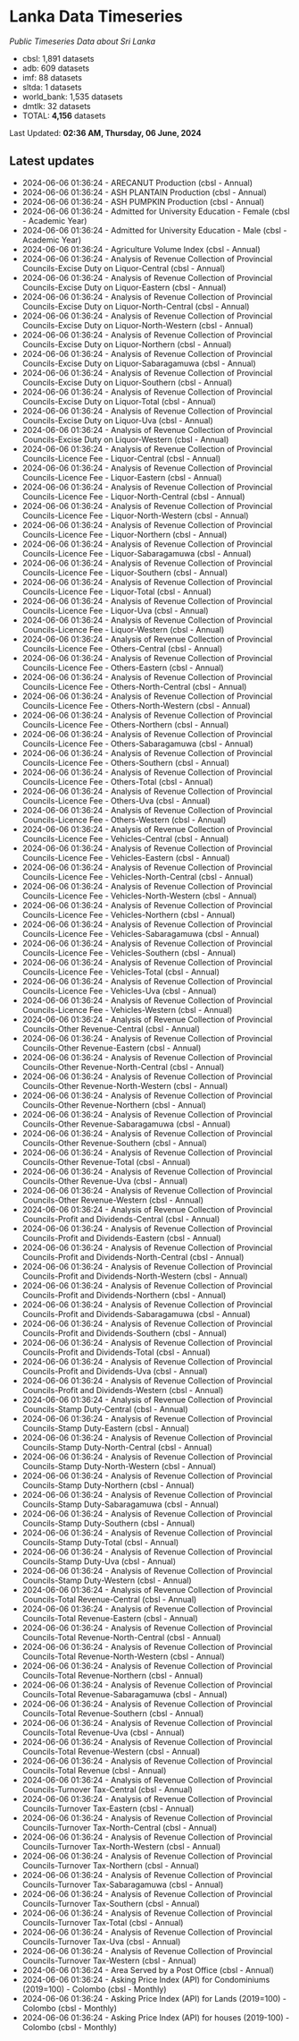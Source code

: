 # Lanka Data Timeseries
*Public Timeseries Data about Sri Lanka*

* cbsl: 1,891 datasets
* adb: 609 datasets
* imf: 88 datasets
* sltda: 1 datasets
* world_bank: 1,535 datasets
* dmtlk: 32 datasets
* TOTAL: **4,156** datasets

Last Updated: **02:36 AM, Thursday, 06 June, 2024**

## Latest updates

* 2024-06-06 01:36:24 - ARECANUT Production (cbsl - Annual)
* 2024-06-06 01:36:24 - ASH PLANTAIN Production (cbsl - Annual)
* 2024-06-06 01:36:24 - ASH PUMPKIN Production (cbsl - Annual)
* 2024-06-06 01:36:24 - Admitted for University Education - Female (cbsl - Academic Year)
* 2024-06-06 01:36:24 - Admitted for University Education - Male (cbsl - Academic Year)
* 2024-06-06 01:36:24 - Agriculture Volume Index (cbsl - Annual)
* 2024-06-06 01:36:24 - Analysis of Revenue Collection of Provincial Councils-Excise Duty on Liquor-Central (cbsl - Annual)
* 2024-06-06 01:36:24 - Analysis of Revenue Collection of Provincial Councils-Excise Duty on Liquor-Eastern (cbsl - Annual)
* 2024-06-06 01:36:24 - Analysis of Revenue Collection of Provincial Councils-Excise Duty on Liquor-North-Central (cbsl - Annual)
* 2024-06-06 01:36:24 - Analysis of Revenue Collection of Provincial Councils-Excise Duty on Liquor-North-Western (cbsl - Annual)
* 2024-06-06 01:36:24 - Analysis of Revenue Collection of Provincial Councils-Excise Duty on Liquor-Northern (cbsl - Annual)
* 2024-06-06 01:36:24 - Analysis of Revenue Collection of Provincial Councils-Excise Duty on Liquor-Sabaragamuwa (cbsl - Annual)
* 2024-06-06 01:36:24 - Analysis of Revenue Collection of Provincial Councils-Excise Duty on Liquor-Southern (cbsl - Annual)
* 2024-06-06 01:36:24 - Analysis of Revenue Collection of Provincial Councils-Excise Duty on Liquor-Total (cbsl - Annual)
* 2024-06-06 01:36:24 - Analysis of Revenue Collection of Provincial Councils-Excise Duty on Liquor-Uva (cbsl - Annual)
* 2024-06-06 01:36:24 - Analysis of Revenue Collection of Provincial Councils-Excise Duty on Liquor-Western (cbsl - Annual)
* 2024-06-06 01:36:24 - Analysis of Revenue Collection of Provincial Councils-Licence Fee - Liquor-Central (cbsl - Annual)
* 2024-06-06 01:36:24 - Analysis of Revenue Collection of Provincial Councils-Licence Fee - Liquor-Eastern (cbsl - Annual)
* 2024-06-06 01:36:24 - Analysis of Revenue Collection of Provincial Councils-Licence Fee - Liquor-North-Central (cbsl - Annual)
* 2024-06-06 01:36:24 - Analysis of Revenue Collection of Provincial Councils-Licence Fee - Liquor-North-Western (cbsl - Annual)
* 2024-06-06 01:36:24 - Analysis of Revenue Collection of Provincial Councils-Licence Fee - Liquor-Northern (cbsl - Annual)
* 2024-06-06 01:36:24 - Analysis of Revenue Collection of Provincial Councils-Licence Fee - Liquor-Sabaragamuwa (cbsl - Annual)
* 2024-06-06 01:36:24 - Analysis of Revenue Collection of Provincial Councils-Licence Fee - Liquor-Southern (cbsl - Annual)
* 2024-06-06 01:36:24 - Analysis of Revenue Collection of Provincial Councils-Licence Fee - Liquor-Total (cbsl - Annual)
* 2024-06-06 01:36:24 - Analysis of Revenue Collection of Provincial Councils-Licence Fee - Liquor-Uva (cbsl - Annual)
* 2024-06-06 01:36:24 - Analysis of Revenue Collection of Provincial Councils-Licence Fee - Liquor-Western (cbsl - Annual)
* 2024-06-06 01:36:24 - Analysis of Revenue Collection of Provincial Councils-Licence Fee - Others-Central (cbsl - Annual)
* 2024-06-06 01:36:24 - Analysis of Revenue Collection of Provincial Councils-Licence Fee - Others-Eastern (cbsl - Annual)
* 2024-06-06 01:36:24 - Analysis of Revenue Collection of Provincial Councils-Licence Fee - Others-North-Central (cbsl - Annual)
* 2024-06-06 01:36:24 - Analysis of Revenue Collection of Provincial Councils-Licence Fee - Others-North-Western (cbsl - Annual)
* 2024-06-06 01:36:24 - Analysis of Revenue Collection of Provincial Councils-Licence Fee - Others-Northern (cbsl - Annual)
* 2024-06-06 01:36:24 - Analysis of Revenue Collection of Provincial Councils-Licence Fee - Others-Sabaragamuwa (cbsl - Annual)
* 2024-06-06 01:36:24 - Analysis of Revenue Collection of Provincial Councils-Licence Fee - Others-Southern (cbsl - Annual)
* 2024-06-06 01:36:24 - Analysis of Revenue Collection of Provincial Councils-Licence Fee - Others-Total (cbsl - Annual)
* 2024-06-06 01:36:24 - Analysis of Revenue Collection of Provincial Councils-Licence Fee - Others-Uva (cbsl - Annual)
* 2024-06-06 01:36:24 - Analysis of Revenue Collection of Provincial Councils-Licence Fee - Others-Western (cbsl - Annual)
* 2024-06-06 01:36:24 - Analysis of Revenue Collection of Provincial Councils-Licence Fee - Vehicles-Central (cbsl - Annual)
* 2024-06-06 01:36:24 - Analysis of Revenue Collection of Provincial Councils-Licence Fee - Vehicles-Eastern (cbsl - Annual)
* 2024-06-06 01:36:24 - Analysis of Revenue Collection of Provincial Councils-Licence Fee - Vehicles-North-Central (cbsl - Annual)
* 2024-06-06 01:36:24 - Analysis of Revenue Collection of Provincial Councils-Licence Fee - Vehicles-North-Western (cbsl - Annual)
* 2024-06-06 01:36:24 - Analysis of Revenue Collection of Provincial Councils-Licence Fee - Vehicles-Northern (cbsl - Annual)
* 2024-06-06 01:36:24 - Analysis of Revenue Collection of Provincial Councils-Licence Fee - Vehicles-Sabaragamuwa (cbsl - Annual)
* 2024-06-06 01:36:24 - Analysis of Revenue Collection of Provincial Councils-Licence Fee - Vehicles-Southern (cbsl - Annual)
* 2024-06-06 01:36:24 - Analysis of Revenue Collection of Provincial Councils-Licence Fee - Vehicles-Total (cbsl - Annual)
* 2024-06-06 01:36:24 - Analysis of Revenue Collection of Provincial Councils-Licence Fee - Vehicles-Uva (cbsl - Annual)
* 2024-06-06 01:36:24 - Analysis of Revenue Collection of Provincial Councils-Licence Fee - Vehicles-Western (cbsl - Annual)
* 2024-06-06 01:36:24 - Analysis of Revenue Collection of Provincial Councils-Other Revenue-Central (cbsl - Annual)
* 2024-06-06 01:36:24 - Analysis of Revenue Collection of Provincial Councils-Other Revenue-Eastern (cbsl - Annual)
* 2024-06-06 01:36:24 - Analysis of Revenue Collection of Provincial Councils-Other Revenue-North-Central (cbsl - Annual)
* 2024-06-06 01:36:24 - Analysis of Revenue Collection of Provincial Councils-Other Revenue-North-Western (cbsl - Annual)
* 2024-06-06 01:36:24 - Analysis of Revenue Collection of Provincial Councils-Other Revenue-Northern (cbsl - Annual)
* 2024-06-06 01:36:24 - Analysis of Revenue Collection of Provincial Councils-Other Revenue-Sabaragamuwa (cbsl - Annual)
* 2024-06-06 01:36:24 - Analysis of Revenue Collection of Provincial Councils-Other Revenue-Southern (cbsl - Annual)
* 2024-06-06 01:36:24 - Analysis of Revenue Collection of Provincial Councils-Other Revenue-Total (cbsl - Annual)
* 2024-06-06 01:36:24 - Analysis of Revenue Collection of Provincial Councils-Other Revenue-Uva (cbsl - Annual)
* 2024-06-06 01:36:24 - Analysis of Revenue Collection of Provincial Councils-Other Revenue-Western (cbsl - Annual)
* 2024-06-06 01:36:24 - Analysis of Revenue Collection of Provincial Councils-Profit and Dividends-Central (cbsl - Annual)
* 2024-06-06 01:36:24 - Analysis of Revenue Collection of Provincial Councils-Profit and Dividends-Eastern (cbsl - Annual)
* 2024-06-06 01:36:24 - Analysis of Revenue Collection of Provincial Councils-Profit and Dividends-North-Central (cbsl - Annual)
* 2024-06-06 01:36:24 - Analysis of Revenue Collection of Provincial Councils-Profit and Dividends-North-Western (cbsl - Annual)
* 2024-06-06 01:36:24 - Analysis of Revenue Collection of Provincial Councils-Profit and Dividends-Northern (cbsl - Annual)
* 2024-06-06 01:36:24 - Analysis of Revenue Collection of Provincial Councils-Profit and Dividends-Sabaragamuwa (cbsl - Annual)
* 2024-06-06 01:36:24 - Analysis of Revenue Collection of Provincial Councils-Profit and Dividends-Southern (cbsl - Annual)
* 2024-06-06 01:36:24 - Analysis of Revenue Collection of Provincial Councils-Profit and Dividends-Total (cbsl - Annual)
* 2024-06-06 01:36:24 - Analysis of Revenue Collection of Provincial Councils-Profit and Dividends-Uva (cbsl - Annual)
* 2024-06-06 01:36:24 - Analysis of Revenue Collection of Provincial Councils-Profit and Dividends-Western (cbsl - Annual)
* 2024-06-06 01:36:24 - Analysis of Revenue Collection of Provincial Councils-Stamp Duty-Central (cbsl - Annual)
* 2024-06-06 01:36:24 - Analysis of Revenue Collection of Provincial Councils-Stamp Duty-Eastern (cbsl - Annual)
* 2024-06-06 01:36:24 - Analysis of Revenue Collection of Provincial Councils-Stamp Duty-North-Central (cbsl - Annual)
* 2024-06-06 01:36:24 - Analysis of Revenue Collection of Provincial Councils-Stamp Duty-North-Western (cbsl - Annual)
* 2024-06-06 01:36:24 - Analysis of Revenue Collection of Provincial Councils-Stamp Duty-Northern (cbsl - Annual)
* 2024-06-06 01:36:24 - Analysis of Revenue Collection of Provincial Councils-Stamp Duty-Sabaragamuwa (cbsl - Annual)
* 2024-06-06 01:36:24 - Analysis of Revenue Collection of Provincial Councils-Stamp Duty-Southern (cbsl - Annual)
* 2024-06-06 01:36:24 - Analysis of Revenue Collection of Provincial Councils-Stamp Duty-Total (cbsl - Annual)
* 2024-06-06 01:36:24 - Analysis of Revenue Collection of Provincial Councils-Stamp Duty-Uva (cbsl - Annual)
* 2024-06-06 01:36:24 - Analysis of Revenue Collection of Provincial Councils-Stamp Duty-Western (cbsl - Annual)
* 2024-06-06 01:36:24 - Analysis of Revenue Collection of Provincial Councils-Total Revenue-Central (cbsl - Annual)
* 2024-06-06 01:36:24 - Analysis of Revenue Collection of Provincial Councils-Total Revenue-Eastern (cbsl - Annual)
* 2024-06-06 01:36:24 - Analysis of Revenue Collection of Provincial Councils-Total Revenue-North-Central (cbsl - Annual)
* 2024-06-06 01:36:24 - Analysis of Revenue Collection of Provincial Councils-Total Revenue-North-Western (cbsl - Annual)
* 2024-06-06 01:36:24 - Analysis of Revenue Collection of Provincial Councils-Total Revenue-Northern (cbsl - Annual)
* 2024-06-06 01:36:24 - Analysis of Revenue Collection of Provincial Councils-Total Revenue-Sabaragamuwa (cbsl - Annual)
* 2024-06-06 01:36:24 - Analysis of Revenue Collection of Provincial Councils-Total Revenue-Southern (cbsl - Annual)
* 2024-06-06 01:36:24 - Analysis of Revenue Collection of Provincial Councils-Total Revenue-Uva (cbsl - Annual)
* 2024-06-06 01:36:24 - Analysis of Revenue Collection of Provincial Councils-Total Revenue-Western (cbsl - Annual)
* 2024-06-06 01:36:24 - Analysis of Revenue Collection of Provincial Councils-Total Revenue (cbsl - Annual)
* 2024-06-06 01:36:24 - Analysis of Revenue Collection of Provincial Councils-Turnover Tax-Central (cbsl - Annual)
* 2024-06-06 01:36:24 - Analysis of Revenue Collection of Provincial Councils-Turnover Tax-Eastern (cbsl - Annual)
* 2024-06-06 01:36:24 - Analysis of Revenue Collection of Provincial Councils-Turnover Tax-North-Central (cbsl - Annual)
* 2024-06-06 01:36:24 - Analysis of Revenue Collection of Provincial Councils-Turnover Tax-North-Western (cbsl - Annual)
* 2024-06-06 01:36:24 - Analysis of Revenue Collection of Provincial Councils-Turnover Tax-Northern (cbsl - Annual)
* 2024-06-06 01:36:24 - Analysis of Revenue Collection of Provincial Councils-Turnover Tax-Sabaragamuwa (cbsl - Annual)
* 2024-06-06 01:36:24 - Analysis of Revenue Collection of Provincial Councils-Turnover Tax-Southern (cbsl - Annual)
* 2024-06-06 01:36:24 - Analysis of Revenue Collection of Provincial Councils-Turnover Tax-Total (cbsl - Annual)
* 2024-06-06 01:36:24 - Analysis of Revenue Collection of Provincial Councils-Turnover Tax-Uva (cbsl - Annual)
* 2024-06-06 01:36:24 - Analysis of Revenue Collection of Provincial Councils-Turnover Tax-Western (cbsl - Annual)
* 2024-06-06 01:36:24 - Area Served by a Post Office (cbsl - Annual)
* 2024-06-06 01:36:24 - Asking Price Index (API) for Condominiums (2019=100) - Colombo (cbsl - Monthly)
* 2024-06-06 01:36:24 - Asking Price Index (API) for Lands (2019=100) - Colombo (cbsl - Monthly)
* 2024-06-06 01:36:24 - Asking Price Index (API) for houses (2019-100) - Colombo (cbsl - Monthly)